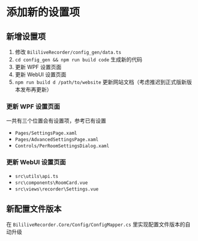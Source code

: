 # 添加新的设置项

## 新增设置项

1. 修改 `BililiveRecorder/config_gen/data.ts`
1. `cd config_gen && npm run build code` 生成新的代码
1. 更新 WPF 设置页面
1. 更新 WebUI 设置页面
1. `npm run build d /path/to/website` 更新网站文档（考虑推迟到正式版新版本发布再更新）

### 更新 WPF 设置页面

一共有三个位置会有设置项，参考已有设置

- `Pages/SettingsPage.xaml`
- `Pages/AdvancedSettingsPage.xaml`
- `Controls/PerRoomSettingsDialog.xaml`

### 更新 WebUI 设置页面

- `src\utils\api.ts`
- `src\components\RoomCard.vue`
- `src\views\recorder\Settings.vue`

## 新配置文件版本

在 `BililiveRecorder.Core/Config/ConfigMapper.cs` 里实现配置文件版本的自动升级
